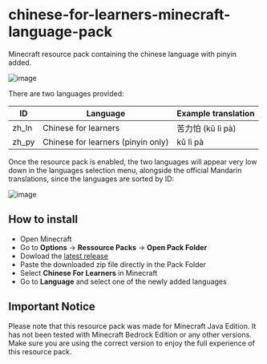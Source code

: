 # chinese-for-learners-minecraft-language-pack
Minecraft resource pack containing the chinese language with pinyin added.

![image](https://github.com/user-attachments/assets/f69ae69c-c9ab-4eea-91c5-25e88d229b5b)

There are two languages provided:

| ID  | Language | Example translation |
| ------------- | ------------- | ------------- |
| zh_ln  | Chinese for learners  | 苦力怕 (kǔ lì pà)  |
| zh_py | Chinese for learners (pinyin only)  | kǔ lì pà  |

Once the resource pack is enabled, the two languages will appear very low down in the languages selection menu, alongside the official Mandarin translations, since the languages are sorted by ID:

![image](https://user-images.githubusercontent.com/67515128/226148014-a47f2c26-2be1-41a4-9e53-b5c5efb08b22.png)

## How to install
- Open Minecraft
- Go to **Options** -> **Ressource Packs** -> **Open Pack Folder** 
- Dowload the [latest release](https://github.com/LAntoine/chinese-for-learners-minecraft-language-pack/releases)
- Paste the downloaded zip file directly in the Pack Folder
- Select **Chinese For Learners** in Minecraft
- Go to **Language** and select one of the newly added languages


## Important Notice
Please note that this resource pack was made for Minecraft Java Edition. It has not been tested with Minecraft Bedrock Edition or any other versions. Make sure you are using the correct version to enjoy the full experience of this resource pack.

